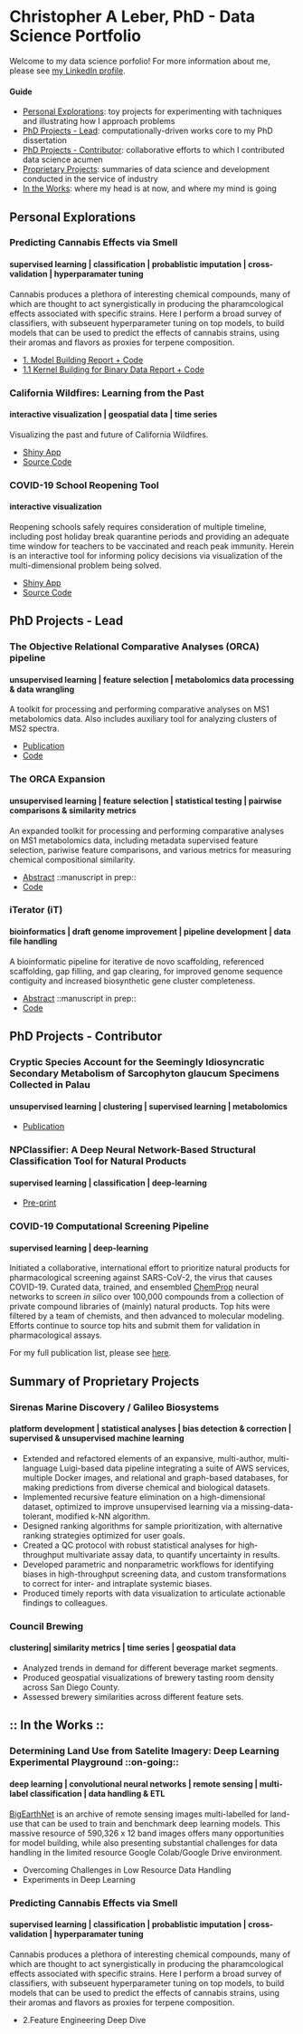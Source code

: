 # Christopher A Leber, PhD - Data Science Portfolio
Welcome to my data science porfolio! For more information about me, please see [my LinkedIn profile](https://www.linkedin.com/in/christopheraleber/ "Christopher A Leber's LinkedIn profile").

#### Guide
- [Personal Explorations](#personal-explorations): toy projects for experimenting with tachniques and illustrating how I approach problems
- [PhD Projects - Lead](#phd-projects---lead): computationally-driven works core to my PhD dissertation
- [PhD Projects - Contributor](#phd-projects---contributor): collaborative efforts to which I contributed data science acumen
- [Proprietary Projects](#summary-of-proprietary-projects): summaries of data science and development conducted in the service of industry
- [In the Works](#-in-the-works-): where my head is at now, and where my mind is going


## Personal Explorations

### Predicting Cannabis Effects via Smell
#### supervised learning | classification | probablistic imputation | cross-validation | hyperparamater tuning 
Cannabis produces a plethora of interesting chemical compounds, many of which are thought to act synergistically in producing the pharamcological effects associated with specific strains. Here I perform a broad survey of classifiers, with subseuent hyperparameter tuning on top models, to build models that can be used to predict the effects of cannabis strains, using their aromas and flavors as proxies for terpene composition.

- [1. Model Building Report + Code](https://nbviewer.jupyter.org/github/c-leber/Predicting-Cannabis-Effects-via-Smell/blob/main/Code_and_Report.ipynb)
- [1.1 Kernel Building for Binary Data Report + Code](https://nbviewer.jupyter.org/github/c-leber/Predicting-Cannabis-Effects-via-Smell/blob/main/1.1_Kernel_Building_for_Binary_Data.ipynb)

### California Wildfires: Learning from the Past
#### interactive visualization | geospatial data | time series 
Visualizing the past and future of California Wildfires.

- [Shiny App](https://c-leber.shinyapps.io/ca_wildfire_viz "CA Wildfire App")
- [Source Code](https://github.com/c-leber/CA-Wildfire-Visualizations/blob/main/app.R.ipynb)

### COVID-19 School Reopening Tool
#### interactive visualization
Reopening schools safely requires consideration of multiple timeline, including post holiday break quarantine periods and providing an adequate time window for teachers to be vaccinated and reach peak immunity. Herein is an interactive tool for informing policy decisions via visualization of the multi-dimensional problem being solved.

- [Shiny App](https://c-leber.shinyapps.io/covid19_school_reopening "COVID19 School Reopening App")
- [Source Code](https://github.com/c-leber/COVID19-School-Reopening-Tool/blob/main/app.R.ipynb)

## PhD Projects - Lead

### The Objective Relational Comparative Analyses (ORCA) pipeline
#### unsupervised learning | feature selection | metabolomics data processing & data wrangling
A toolkit for processing and performing comparative analyses on MS1 metabolomics data. Also includes auxiliary tool for analyzing clusters of MS2 spectra.

- [Publication](https://pubmed.ncbi.nlm.nih.gov/33066480/ "Leber et al 2020")
- [Code](https://github.com/c-leber/ORCA "ORCA repo")

### The ORCA Expansion
#### unsupervised learning | feature selection | statistical testing | pairwise comparisons & similarity metrics
An expanded toolkit for processing and performing comparative analyses on MS1 metabolomics data, including metadata supervised feature selection, pariwise feature comparisons, and various metrics for measuring chemical compositional similarity.

- [Abstract](https://github.com/c-leber/Data-Science-Portfolio/blob/main/ORCA_expansion_abstract.md) ::manuscript in prep::
- [Code](https://github.com/c-leber/ORCA/tree/Mb_MS_expansion "ORCA repo - Expansion")

### iTerator (iT)
#### bioinformatics | draft genome improvement | pipeline development | data file handling
A bioinformatic pipeline for iterative de novo scaffolding, referenced scaffolding, gap filling, and gap clearing, for improved genome sequence contiguity and increased biosynthetic gene cluster completeness.

- [Abstract](https://github.com/c-leber/Data-Science-Portfolio/blob/main/iTerator_abstract.md) ::manuscript in prep::
- [Code](https://github.com/c-leber/iTerator "iTerator repo")


## PhD Projects - Contributor

### Cryptic Species Account for the Seemingly Idiosyncratic Secondary Metabolism of Sarcophyton glaucum Specimens Collected in Palau
#### unsupervised learning | clustering | supervised learning | metabolomics

- [Publication](https://pubs.acs.org/doi/abs/10.1021/acs.jnatprod.9b01128?casa_token=K7cL2DPrIvwAAAAA:6qoozeZLoiMZZUiN04AOhPmMeIbN6hpfO4yallyBXKuAsdRB9bmwydqFGjRhcznkWnMnqFEvESvEvyw "Cryptic Species Account for the Seemingly Idiosyncratic Secondary Metabolism of Sarcophyton glaucum Specimens Collected in Palau")

### NPClassifier: A Deep Neural Network-Based Structural Classification Tool for Natural Products
#### supervised learning | classification | deep-learning

- [Pre-print](https://chemrxiv.org/articles/preprint/NPClassifier_A_Deep_Neural_Network-Based_Structural_Classification_Tool_for_Natural_Products/12885494/1 "NPClassifier: A Deep Neural Network-Based Structural Classification Tool for Natural Products")

### COVID-19 Computational Screening Pipeline
#### supervised learning | deep-learning

Initiated a collaborative, international effort to prioritize natural products for pharmacological screening against SARS-CoV-2, the virus that causes COVID-19. Curated data, trained, and ensembled [ChemProp](https://github.com/chemprop/chemprop) neural networks to screen *in silico* over 100,000 compounds from a collection of private compound libraries of (mainly) natural products. Top hits were filtered by a team of chemists, and then advanced to molecular modeling. Efforts continue to source top hits and submit them for validation in pharmacological assays.

For my full publication list, please see [here](https://github.com/c-leber/Data-Science-Portfolio/blob/main/Publications.md).

## Summary of Proprietary Projects

### Sirenas Marine Discovery / Galileo Biosystems
#### platform development | statistical analyses | bias detection & correction | supervised & unsupervised machine learning

- Extended and refactored elements of an expansive, multi-author, multi-language Luigi-based data pipeline integrating a suite of AWS services, multiple Docker images, and relational and graph-based databases, for making predictions from diverse chemical and biological datasets.
- Implemented recursive feature elimination on a high-dimensional dataset, optimized to improve unsupervised learning via a missing-data-tolerant, modified k-NN algorithm.
- Designed ranking algorithms for sample prioritization, with alternative ranking strategies optimized for user goals. 
- Created a QC protocol with robust statistical analyses for high-throughput multivariate assay data, to quantify uncertainty in results.
- Developed parametric and nonparametric workflows for identifying biases in high-throughput screening data, and custom transformations to correct for inter- and intraplate systemic biases. 
- Produced timely reports with data visualization to articulate actionable findings to colleagues.

### Council Brewing
#### clustering| similarity metrics | time series | geospatial data
- Analyzed trends in demand for different beverage market segments.
- Produced geospatial visualizations of brewery tasting room density across San Diego County.
- Assessed brewery similarities across different feature sets.

## :: In the Works ::

### Determining Land Use from Satelite Imagery: Deep Learning Experimental Playground ::on-going::
#### deep learning | convolutional neural networks | remote sensing | multi-label classification | data handling & ETL
[BigEarthNet](http://bigearth.net/ "BigEarthNet") is an archive of remote sensing images multi-labelled for land-use that can be used to train and benchmark deep learning models. This massive resource of 590,326 x 12 band images offers many opportunities for model building, while also presenting substantial challenges for data handling in the limited resource Google Colab/Google Drive environment.

- Overcoming Challenges in Low Resource Data Handling
- Experiments in Deep Learning

### Predicting Cannabis Effects via Smell
#### supervised learning | classification | probablistic imputation | cross-validation | hyperparamater tuning 
Cannabis produces a plethora of interesting chemical compounds, many of which are thought to act synergistically in producing the pharamcological effects associated with specific strains. Here I perform a broad survey of classifiers, with subseuent hyperparameter tuning on top models, to build models that can be used to predict the effects of cannabis strains, using their aromas and flavors as proxies for terpene composition.

- 2.Feature Engineering Deep Dive
